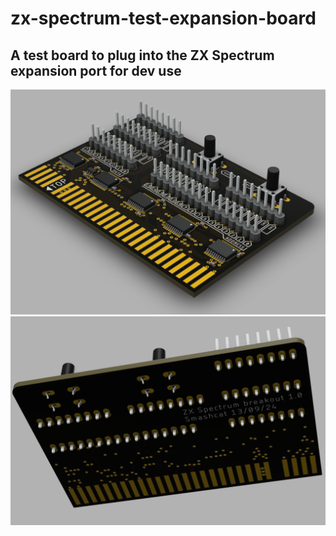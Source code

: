 # zx-spectrum-test-expansion-board

## A test board to plug into the ZX Spectrum expansion port for dev use



![Render](./images/3D-front.png?raw=true)
![Render](./images/3D-back.png?raw=true)